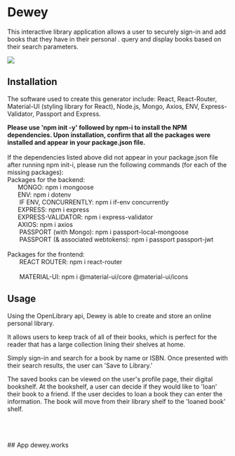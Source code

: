 # Dewey
This interactive library application allows a user to securely sign-in and add books that they have in their personal . query and display books based on their search parameters.

![](/filepath.png)
<br>

## Installation
The software used to create this generator include: React, React-Router, Material-UI (styling library for React), Node.js, Mongo, Axios, ENV, Express-Validator, Passport and Express.  

**Please use 'npm init -y' followed by npm-i to install the NPM dependencies. Upon installation, confirm that all the packages were installed and appear in your package.json file.**
<br>
<br> 
If the dependencies listed above did not appear in your package.json file after running npm init-i, please run the following commands (for each of the missing packages):
<br>
Packages for the backend:
<br>
&nbsp;&nbsp;&nbsp;&nbsp;&nbsp;&nbsp;MONGO: npm i mongoose
<br>
&nbsp;&nbsp;&nbsp;&nbsp;&nbsp;&nbsp;ENV: npm i dotenv
<br>
&nbsp;&nbsp;&nbsp;&nbsp;&nbsp;&nbsp;
IF ENV, CONCURRENTLY: npm i if-env concurrently
<br>
&nbsp;&nbsp;&nbsp;&nbsp;&nbsp;&nbsp;EXPRESS: npm i express
<br>
&nbsp;&nbsp;&nbsp;&nbsp;&nbsp;&nbsp;EXPRESS-VALIDATOR: npm i express-validator
<br>
&nbsp;&nbsp;&nbsp;&nbsp;&nbsp;&nbsp;AXIOS: npm i axios
<br>
&nbsp;&nbsp;&nbsp;&nbsp;&nbsp;&nbsp;
PASSPORT (with Mongo): npm i passport-local-mongoose
<br>
&nbsp;&nbsp;&nbsp;&nbsp;&nbsp;&nbsp;
PASSPORT (& associated webtokens): npm i passport passport-jwt
<br>
<br>
Packages for the frontend:
<br>
&nbsp;&nbsp;&nbsp;&nbsp;&nbsp;&nbsp;
REACT ROUTER: npm i react-router 
<br>
<br>
&nbsp;&nbsp;&nbsp;&nbsp;&nbsp;&nbsp;
MATERIAL-UI: npm i @material-ui/core @material-ui/icons
<br>

## Usage
Using the OpenLibrary api, Dewey is able to create and store an online personal library. 

It allows users to keep track of all of their books, which is perfect for the reader that has a large collection lining their shelves at home. 

Simply sign-in and search for a book by name or ISBN. Once presented with their search results, the user can 'Save to Library.' 

The saved books can be viewed on the user's profile page, their digital bookshelf. At the bookshelf, a user can decide if they would like to 'loan' their book to a friend. If the user decides to loan a book they can enter the information. The book will move from their library shelf to the 'loaned book' shelf.

<br>
<br>
<br>
## App
dewey.works
